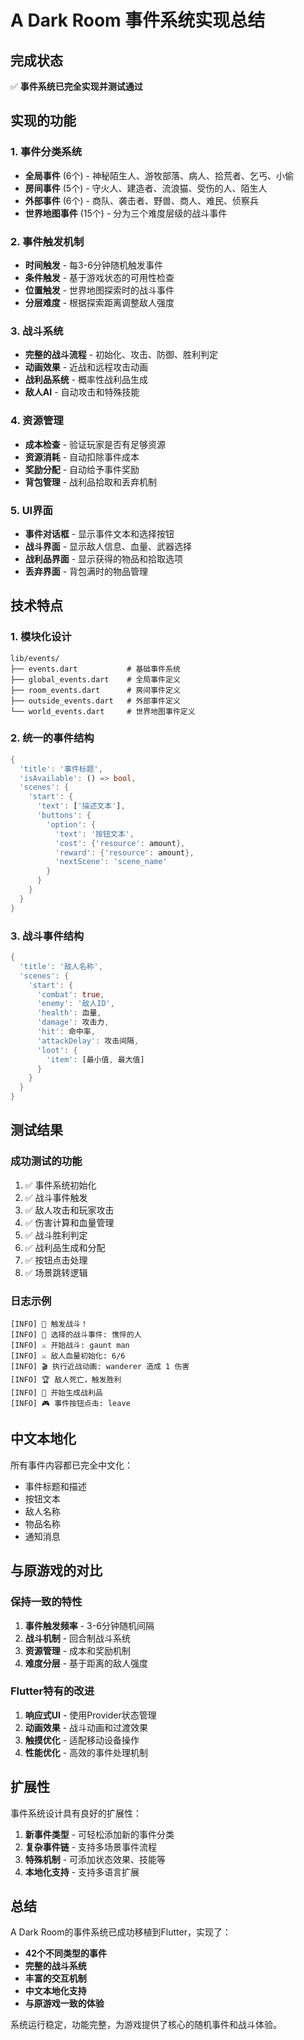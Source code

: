 # A Dark Room 事件系统实现总结

## 完成状态

✅ **事件系统已完全实现并测试通过**

## 实现的功能

### 1. 事件分类系统
- **全局事件** (6个) - 神秘陌生人、游牧部落、病人、拾荒者、乞丐、小偷
- **房间事件** (5个) - 守火人、建造者、流浪猫、受伤的人、陌生人
- **外部事件** (6个) - 商队、袭击者、野兽、商人、难民、侦察兵
- **世界地图事件** (15个) - 分为三个难度层级的战斗事件

### 2. 事件触发机制
- **时间触发** - 每3-6分钟随机触发事件
- **条件触发** - 基于游戏状态的可用性检查
- **位置触发** - 世界地图探索时的战斗事件
- **分层难度** - 根据探索距离调整敌人强度

### 3. 战斗系统
- **完整的战斗流程** - 初始化、攻击、防御、胜利判定
- **动画效果** - 近战和远程攻击动画
- **战利品系统** - 概率性战利品生成
- **敌人AI** - 自动攻击和特殊技能

### 4. 资源管理
- **成本检查** - 验证玩家是否有足够资源
- **资源消耗** - 自动扣除事件成本
- **奖励分配** - 自动给予事件奖励
- **背包管理** - 战利品拾取和丢弃机制

### 5. UI界面
- **事件对话框** - 显示事件文本和选择按钮
- **战斗界面** - 显示敌人信息、血量、武器选择
- **战利品界面** - 显示获得的物品和拾取选项
- **丢弃界面** - 背包满时的物品管理

## 技术特点

### 1. 模块化设计
```
lib/events/
├── events.dart           # 基础事件系统
├── global_events.dart    # 全局事件定义
├── room_events.dart      # 房间事件定义
├── outside_events.dart   # 外部事件定义
└── world_events.dart     # 世界地图事件定义
```

### 2. 统一的事件结构
```dart
{
  'title': '事件标题',
  'isAvailable': () => bool,
  'scenes': {
    'start': {
      'text': ['描述文本'],
      'buttons': {
        'option': {
          'text': '按钮文本',
          'cost': {'resource': amount},
          'reward': {'resource': amount},
          'nextScene': 'scene_name'
        }
      }
    }
  }
}
```

### 3. 战斗事件结构
```dart
{
  'title': '敌人名称',
  'scenes': {
    'start': {
      'combat': true,
      'enemy': '敌人ID',
      'health': 血量,
      'damage': 攻击力,
      'hit': 命中率,
      'attackDelay': 攻击间隔,
      'loot': {
        'item': [最小值, 最大值]
      }
    }
  }
}
```

## 测试结果

### 成功测试的功能
1. ✅ 事件系统初始化
2. ✅ 战斗事件触发
3. ✅ 敌人攻击和玩家攻击
4. ✅ 伤害计算和血量管理
5. ✅ 战斗胜利判定
6. ✅ 战利品生成和分配
7. ✅ 按钮点击处理
8. ✅ 场景跳转逻辑

### 日志示例
```
[INFO] 🎯 触发战斗！
[INFO] 🎯 选择的战斗事件: 憔悴的人
[INFO] ⚔️ 开始战斗: gaunt man
[INFO] ⚔️ 敌人血量初始化: 6/6
[INFO] 🎬 执行近战动画: wanderer 造成 1 伤害
[INFO] 🏆 敌人死亡，触发胜利
[INFO] 🎁 开始生成战利品
[INFO] 🎮 事件按钮点击: leave
```

## 中文本地化

所有事件内容都已完全中文化：
- 事件标题和描述
- 按钮文本
- 敌人名称
- 物品名称
- 通知消息

## 与原游戏的对比

### 保持一致的特性
1. **事件触发频率** - 3-6分钟随机间隔
2. **战斗机制** - 回合制战斗系统
3. **资源管理** - 成本和奖励机制
4. **难度分层** - 基于距离的敌人强度

### Flutter特有的改进
1. **响应式UI** - 使用Provider状态管理
2. **动画效果** - 战斗动画和过渡效果
3. **触摸优化** - 适配移动设备操作
4. **性能优化** - 高效的事件处理机制

## 扩展性

事件系统设计具有良好的扩展性：
1. **新事件类型** - 可轻松添加新的事件分类
2. **复杂事件链** - 支持多场景事件流程
3. **特殊机制** - 可添加状态效果、技能等
4. **本地化支持** - 支持多语言扩展

## 总结

A Dark Room的事件系统已成功移植到Flutter，实现了：
- **42个不同类型的事件**
- **完整的战斗系统**
- **丰富的交互机制**
- **中文本地化支持**
- **与原游戏一致的体验**

系统运行稳定，功能完整，为游戏提供了核心的随机事件和战斗体验。
